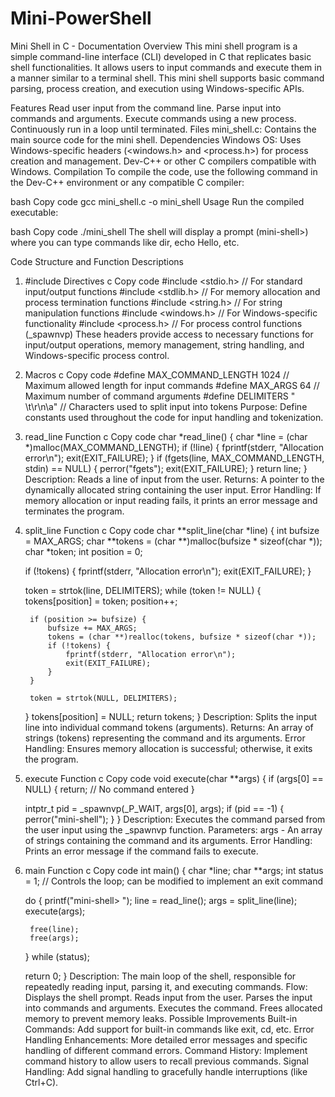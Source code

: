 # Mini-PowerShell
Mini Shell in C - Documentation
Overview
This mini shell program is a simple command-line interface (CLI) developed in C that replicates basic shell functionalities. It allows users to input commands and execute them in a manner similar to a terminal shell. This mini shell supports basic command parsing, process creation, and execution using Windows-specific APIs.

Features
Read user input from the command line.
Parse input into commands and arguments.
Execute commands using a new process.
Continuously run in a loop until terminated.
Files
mini_shell.c: Contains the main source code for the mini shell.
Dependencies
Windows OS: Uses Windows-specific headers (<windows.h> and <process.h>) for process creation and management.
Dev-C++ or other C compilers compatible with Windows.
Compilation
To compile the code, use the following command in the Dev-C++ environment or any compatible C compiler:

bash
Copy code
gcc mini_shell.c -o mini_shell
Usage
Run the compiled executable:

bash
Copy code
./mini_shell
The shell will display a prompt (mini-shell>) where you can type commands like dir, echo Hello, etc.

Code Structure and Function Descriptions
1. #include Directives
c
Copy code
#include <stdio.h>      // For standard input/output functions
#include <stdlib.h>     // For memory allocation and process termination functions
#include <string.h>     // For string manipulation functions
#include <windows.h>    // For Windows-specific functionality
#include <process.h>    // For process control functions (_spawnvp)
These headers provide access to necessary functions for input/output operations, memory management, string handling, and Windows-specific process control.
2. Macros
c
Copy code
#define MAX_COMMAND_LENGTH 1024 // Maximum allowed length for input commands
#define MAX_ARGS 64             // Maximum number of command arguments
#define DELIMITERS " \t\r\n\a"  // Characters used to split input into tokens
Purpose: Define constants used throughout the code for input handling and tokenization.
3. read_line Function
c
Copy code
char *read_line() {
    char *line = (char *)malloc(MAX_COMMAND_LENGTH);
    if (!line) {
        fprintf(stderr, "Allocation error\n");
        exit(EXIT_FAILURE);
    }
    if (fgets(line, MAX_COMMAND_LENGTH, stdin) == NULL) {
        perror("fgets");
        exit(EXIT_FAILURE);
    }
    return line;
}
Description: Reads a line of input from the user.
Returns: A pointer to the dynamically allocated string containing the user input.
Error Handling: If memory allocation or input reading fails, it prints an error message and terminates the program.
4. split_line Function
c
Copy code
char **split_line(char *line) {
    int bufsize = MAX_ARGS;
    char **tokens = (char **)malloc(bufsize * sizeof(char *));
    char *token;
    int position = 0;

    if (!tokens) {
        fprintf(stderr, "Allocation error\n");
        exit(EXIT_FAILURE);
    }

    token = strtok(line, DELIMITERS);
    while (token != NULL) {
        tokens[position] = token;
        position++;

        if (position >= bufsize) {
            bufsize += MAX_ARGS;
            tokens = (char **)realloc(tokens, bufsize * sizeof(char *));
            if (!tokens) {
                fprintf(stderr, "Allocation error\n");
                exit(EXIT_FAILURE);
            }
        }

        token = strtok(NULL, DELIMITERS);
    }
    tokens[position] = NULL;
    return tokens;
}
Description: Splits the input line into individual command tokens (arguments).
Returns: An array of strings (tokens) representing the command and its arguments.
Error Handling: Ensures memory allocation is successful; otherwise, it exits the program.
5. execute Function
c
Copy code
void execute(char **args) {
    if (args[0] == NULL) {
        return; // No command entered
    }

    intptr_t pid = _spawnvp(_P_WAIT, args[0], args);
    if (pid == -1) {
        perror("mini-shell");
    }
}
Description: Executes the command parsed from the user input using the _spawnvp function.
Parameters: args - An array of strings containing the command and its arguments.
Error Handling: Prints an error message if the command fails to execute.
6. main Function
c
Copy code
int main() {
    char *line;
    char **args;
    int status = 1; // Controls the loop; can be modified to implement an exit command

    do {
        printf("mini-shell> ");
        line = read_line();
        args = split_line(line);
        execute(args);

        free(line);
        free(args);
    } while (status);

    return 0;
}
Description: The main loop of the shell, responsible for repeatedly reading input, parsing it, and executing commands.
Flow:
Displays the shell prompt.
Reads input from the user.
Parses the input into commands and arguments.
Executes the command.
Frees allocated memory to prevent memory leaks.
Possible Improvements
Built-in Commands: Add support for built-in commands like exit, cd, etc.
Error Handling Enhancements: More detailed error messages and specific handling of different command errors.
Command History: Implement command history to allow users to recall previous commands.
Signal Handling: Add signal handling to gracefully handle interruptions (like Ctrl+C).

